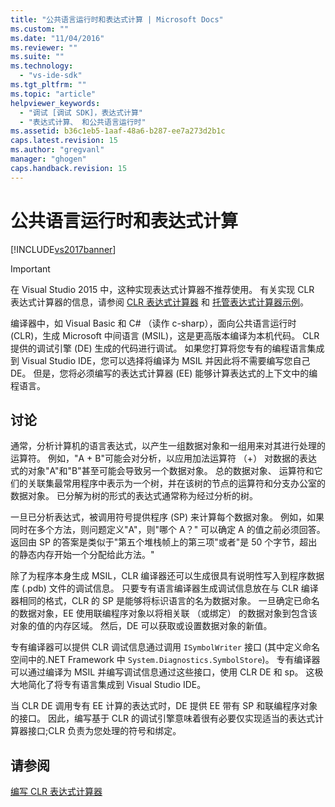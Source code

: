 ```yaml
---
title: "公共语言运行时和表达式计算 | Microsoft Docs"
ms.custom: ""
ms.date: "11/04/2016"
ms.reviewer: ""
ms.suite: ""
ms.technology: 
  - "vs-ide-sdk"
ms.tgt_pltfrm: ""
ms.topic: "article"
helpviewer_keywords: 
  - "调试 [调试 SDK]，表达式计算"
  - "表达式计算、 和公共语言运行时"
ms.assetid: b36c1eb5-1aaf-48a6-b287-ee7a273d2b1c
caps.latest.revision: 15
ms.author: "gregvanl"
manager: "ghogen"
caps.handback.revision: 15
---
```

# 公共语言运行时和表达式计算
[!INCLUDE[vs2017banner](../../code-quality/includes/vs2017banner.md)]

> [!IMPORTANT]
>  在 Visual Studio 2015 中，这种实现表达式计算器不推荐使用。 有关实现 CLR 表达式计算器的信息，请参阅 [CLR 表达式计算器](https://github.com/Microsoft/ConcordExtensibilitySamples/wiki/CLR-Expression-Evaluators) 和 [托管表达式计算器示例](https://github.com/Microsoft/ConcordExtensibilitySamples/wiki/Managed-Expression-Evaluator-Sample)。  
  
 编译器中，如 Visual Basic 和 C\# （读作 c\-sharp），面向公共语言运行时 \(CLR\)，生成 Microsoft 中间语言 \(MSIL\)，这是更高版本编译为本机代码。 CLR 提供的调试引擎 \(DE\) 生成的代码进行调试。 如果您打算将您专有的编程语言集成到 Visual Studio IDE，您可以选择将编译为 MSIL 并因此将不需要编写您自己 DE。 但是，您将必须编写的表达式计算器 \(EE\) 能够计算表达式的上下文中的编程语言。  
  
## 讨论  
 通常，分析计算机的语言表达式，以产生一组数据对象和一组用来对其进行处理的运算符。 例如，"A \+ B"可能会对分析，以应用加法运算符 （\+） 对数据的表达式的对象"A"和"B"甚至可能会导致另一个数据对象。 总的数据对象、 运算符和它们的关联集最常用程序中表示为一个树，并在该树的节点的运算符和分支办公室的数据对象。 已分解为树的形式的表达式通常称为经过分析的树。  
  
 一旦已分析表达式，被调用符号提供程序 \(SP\) 来计算每个数据对象。 例如，如果同时在多个方法，则问题定义"A"，则"哪个 A？" 可以确定 A 的值之前必须回答。 返回由 SP 的答案是类似于"第五个堆栈帧上的第三项"或者"是 50 个字节，超出的静态内存开始一个分配给此方法。"  
  
 除了为程序本身生成 MSIL，CLR 编译器还可以生成很具有说明性写入到程序数据库 \(.pdb\) 文件的调试信息。 只要专有语言编译器生成调试信息放在与 CLR 编译器相同的格式，CLR 的 SP 是能够将标识语言的名为数据对象。 一旦确定已命名的数据对象，EE 使用联编程序对象以将相关联 （或绑定） 的数据对象到包含该对象的值的内存区域。 然后，DE 可以获取或设置数据对象的新值。  
  
 专有编译器可以提供 CLR 调试信息通过调用 `ISymbolWriter` 接口 \(其中定义命名空间中的.NET Framework 中 `System.Diagnostics.SymbolStore`\)。 专有编译器可以通过编译为 MSIL 并编写调试信息通过这些接口，使用 CLR DE 和 sp。 这极大地简化了将专有语言集成到 Visual Studio IDE。  
  
 当 CLR DE 调用专有 EE 计算的表达式时，DE 提供 EE 带有 SP 和联编程序对象的接口。 因此，编写基于 CLR 的调试引擎意味着很有必要仅实现适当的表达式计算器接口;CLR 负责为您处理的符号和绑定。  
  
## 请参阅  
 [编写 CLR 表达式计算器](../../extensibility/debugger/writing-a-common-language-runtime-expression-evaluator.md)
